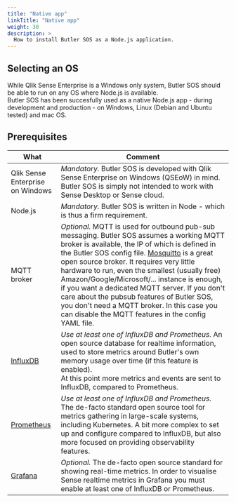 ```yaml
---
title: "Native app"
linkTitle: "Native app"
weight: 30
description: >
  How to install Butler SOS as a Node.js application.
---
```


## Selecting an OS

While Qlik Sense Enterprise is a Windows only system, Butler SOS should be able to run on any OS where Node.js is available.  
Butler SOS has been succesfully used as a native Node.js app - during development and production - on Windows, Linux (Debian and Ubuntu tested) and mac OS.

## Prerequisites

What | Comment
---- | -------
Qlik Sense Enterprise on Windows | *Mandatory.* Butler SOS is developed with Qlik Sense Enterprise on Windows (QSEoW) in mind. <br>Butler SOS is simply not intended to work with Sense Desktop or Sense cloud.
Node.js | *Mandatory.* Butler SOS is written in Node - which is thus a firm requirement.
MQTT broker | *Optional.* MQTT is used for outbound pub-sub messaging. Butler SOS assumes a working MQTT broker is available, the IP of which is defined in the Butler SOS config file. [Mosquitto](https://mosquitto.org/) is a great open source broker. It requires very little hardware to run, even the smallest (usually free) Amazon/Google/Microsoft/... instance is enough, if you want a dedicated MQTT server. If you don't care about the pubsub features of Butler SOS, you don't need a MQTT broker. In this case you can disable the MQTT features in the config YAML file.
| [InfluxDB](https://www.influxdata.com/time-series-platform/) | *Use at least one of InfluxDB and Prometheus.* An open source database for realtime information, used to store metrics around Butler's own memory usage over time (if this feature is enabled).<br> At this point more metrics and events are sent to InfluxDB, compared to Prometheus. |
| [Prometheus](https://prometheus.io) | *Use at least one of InfluxDB and Prometheus.* The de-facto standard open source tool for metrics gathering in large-scale systems, including Kubernetes. A bit more complex to set up and configure compared to InfluxDB, but also more focused on providing observability features. |
| [Grafana](https://grafana.com) | *Optional.* The de-facto open source standard for showing real-time metrics. In order to visualise Sense realtime metrics in Grafana you must enable at least one of InfluxDB or Prometheus. |
